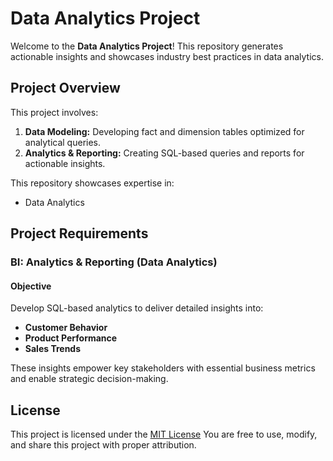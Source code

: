 # Data Analytics Project

Welcome to the **Data Analytics Project**! This repository generates actionable insights and showcases industry best practices in data analytics. 

## Project Overview
This project involves:
1. **Data Modeling:** Developing fact and dimension tables optimized for analytical queries.
2. **Analytics & Reporting:** Creating SQL-based queries and reports for actionable insights.

This repository showcases expertise in:
- Data Analytics

## Project Requirements

### BI: Analytics & Reporting (Data Analytics)

#### Objective

Develop SQL-based analytics to deliver detailed insights into:
- **Customer Behavior**
- **Product Performance**
- **Sales Trends**

These insights empower key stakeholders with essential business metrics and enable strategic decision-making.

## License

This project is licensed under the [MIT License](https://choosealicense.com/licenses/mit/) You are free to use, modify, and share this project with proper attribution. 
